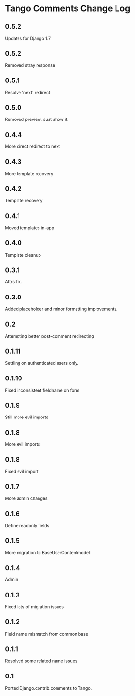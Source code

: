 # Tango Comments Change Log

## 0.5.2
Updates for Django 1.7

## 0.5.2
Removed stray response

## 0.5.1
Resolve 'next' redirect

## 0.5.0
Removed preview. Just show it.

## 0.4.4
More direct redirect to next

## 0.4.3
More template recovery

## 0.4.2
Template recovery

## 0.4.1
Moved templates in-app

## 0.4.0
Template cleanup

## 0.3.1
Attrs fix.

## 0.3.0
Added placeholder and minor formatting improvements.

## 0.2
Attempting better post-comment redirecting

## 0.1.11
Settling on authenticated users only.

## 0.1.10
Fixed inconsistent fieldname on form

## 0.1.9
Still more evil imports

## 0.1.8
More evil imports

## 0.1.8
Fixed evil import

## 0.1.7
More admin changes

## 0.1.6
Define readonly fields

## 0.1.5
More migration to BaseUserContentmodel

## 0.1.4
Admin

## 0.1.3
Fixed lots of migration issues

## 0.1.2
Field name mismatch from common base

## 0.1.1
Resolved some related name issues

## 0.1
Ported Django.contrib.comments to Tango.
